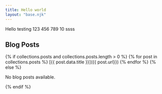 ```yaml
--- 
title: Hello world
layout: "base.njk"
---
```


Hello testing 123 456 789 10 ssss

## Blog Posts

{% if collections.posts and collections.posts.length > 0 %}
  {% for post in collections.posts %}
	[{{ post.data.title }}]({{ post.url}})
  {% endfor %}
{% else %}
  <p>No blog posts available.</p>
{% endif %}